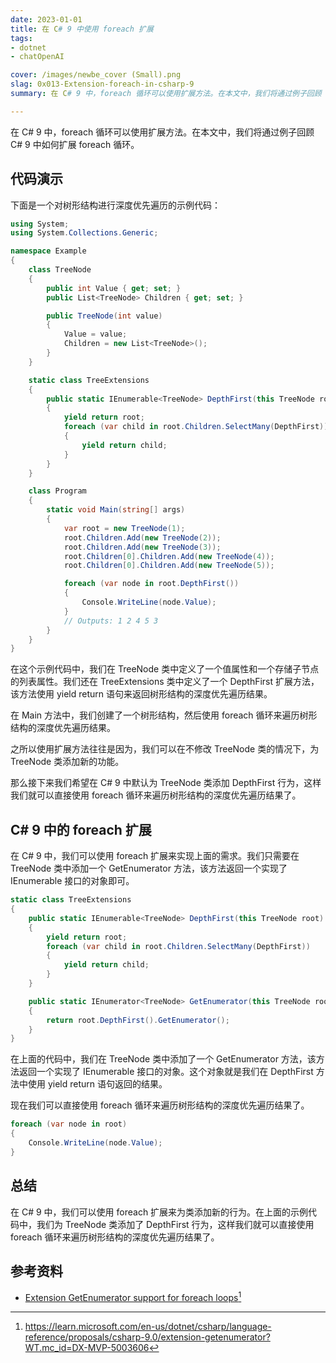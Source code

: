 ```yaml
---
date: 2023-01-01
title: 在 C# 9 中使用 foreach 扩展
tags:
- dotnet
- chatOpenAI

cover: /images/newbe_cover (Small).png
slag: 0x013-Extension-foreach-in-csharp-9
summary: 在 C# 9 中，foreach 循环可以使用扩展方法。在本文中，我们将通过例子回顾 C# 9 中如何扩展 foreach 循环。

---
```


在 C# 9 中，foreach 循环可以使用扩展方法。在本文中，我们将通过例子回顾 C# 9 中如何扩展 foreach 循环。

<!-- more -->

## 代码演示

下面是一个对树形结构进行深度优先遍历的示例代码：

```csharp
using System;
using System.Collections.Generic;

namespace Example
{
    class TreeNode
    {
        public int Value { get; set; }
        public List<TreeNode> Children { get; set; }

        public TreeNode(int value)
        {
            Value = value;
            Children = new List<TreeNode>();
        }
    }

    static class TreeExtensions
    {
        public static IEnumerable<TreeNode> DepthFirst(this TreeNode root)
        {
            yield return root;
            foreach (var child in root.Children.SelectMany(DepthFirst))
            {
                yield return child;
            }
        }
    }

    class Program
    {
        static void Main(string[] args)
        {
            var root = new TreeNode(1);
            root.Children.Add(new TreeNode(2));
            root.Children.Add(new TreeNode(3));
            root.Children[0].Children.Add(new TreeNode(4));
            root.Children[0].Children.Add(new TreeNode(5));

            foreach (var node in root.DepthFirst())
            {
                Console.WriteLine(node.Value);
            }
            // Outputs: 1 2 4 5 3
        }
    }
}
```

在这个示例代码中，我们在 TreeNode 类中定义了一个值属性和一个存储子节点的列表属性。我们还在 TreeExtensions 类中定义了一个 DepthFirst 扩展方法，该方法使用 yield return 语句来返回树形结构的深度优先遍历结果。

在 Main 方法中，我们创建了一个树形结构，然后使用 foreach 循环来遍历树形结构的深度优先遍历结果。

之所以使用扩展方法往往是因为，我们可以在不修改 TreeNode 类的情况下，为 TreeNode 类添加新的功能。

那么接下来我们希望在 C# 9 中默认为 TreeNode 类添加 DepthFirst 行为，这样我们就可以直接使用 foreach 循环来遍历树形结构的深度优先遍历结果了。

## C# 9 中的 foreach 扩展

在 C# 9 中，我们可以使用 foreach 扩展来实现上面的需求。我们只需要在 TreeNode 类中添加一个 GetEnumerator 方法，该方法返回一个实现了 IEnumerable<TreeNode> 接口的对象即可。

```csharp
static class TreeExtensions
{
    public static IEnumerable<TreeNode> DepthFirst(this TreeNode root)
    {
        yield return root;
        foreach (var child in root.Children.SelectMany(DepthFirst))
        {
            yield return child;
        }
    }

    public static IEnumerator<TreeNode> GetEnumerator(this TreeNode root)
    {   
        return root.DepthFirst().GetEnumerator();
    }
}
```

在上面的代码中，我们在 TreeNode 类中添加了一个 GetEnumerator 方法，该方法返回一个实现了 IEnumerable<TreeNode> 接口的对象。这个对象就是我们在 DepthFirst 方法中使用 yield return 语句返回的结果。

现在我们可以直接使用 foreach 循环来遍历树形结构的深度优先遍历结果了。

```csharp
foreach (var node in root)
{
    Console.WriteLine(node.Value);
}
```

## 总结

在 C# 9 中，我们可以使用 foreach 扩展来为类添加新的行为。在上面的示例代码中，我们为 TreeNode 类添加了 DepthFirst 行为，这样我们就可以直接使用 foreach 循环来遍历树形结构的深度优先遍历结果了。

## 参考资料

- [Extension GetEnumerator support for foreach loops](https://learn.microsoft.com/en-us/dotnet/csharp/language-reference/proposals/csharp-9.0/extension-getenumerator?WT.mc_id=DX-MVP-5003606)[^1]

[^1]: https://learn.microsoft.com/en-us/dotnet/csharp/language-reference/proposals/csharp-9.0/extension-getenumerator?WT.mc_id=DX-MVP-5003606

<!-- md Chat-AI-Footer.md -->

<!-- ending -->

<!-- copyright-->
